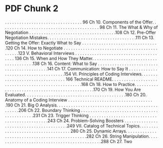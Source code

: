 # PDF Chunk 2

. . . . . . . . . . . . . . . . . . . . . . . . . . . . . . . . 96 Ch 10. Components of the Offer. . . . . . . . . . . . . . . . . . . . . . . . . . . . . . . . . . . . . . . . . 98 Ch 11. The What & Why of Negotiation . . . . . . . . . . . . . . . . . . . . . . . . . . . . . . . . . . . .108 Ch 12. Pre-Offer Negotiation Mistakes. . . . . . . . . . . . . . . . . . . . . . . . . . . . . . . . . . . . .111 Ch 13. Getting the Offer: Exactly What to Say . . . . . . . . . . . . . . . . . . . . . . . . . . . . . . . .120 Ch 14. How to Negotiate . . . . . . . . . . . . . . . . . . . . . . . . . . . . . . . . . . . . . . . . . . . . .123 V. Behavioral Interviews . . . . . . . . . . . . . . . . . . . . . . . . . . . . . . . . . . . . . . 136 Ch 15. When and How They Matter. . . . . . . . . . . . . . . . . . . . . . . . . . . . . . . . . . . . . . .138 Ch 16. Content: What to Say . . . . . . . . . . . . . . . . . . . . . . . . . . . . . . . . . . . . . . . . . . .141 Ch 17. Communication: How to Say It . . . . . . . . . . . . . . . . . . . . . . . . . . . . . . . . . . . . .154 VI. Principles of Coding Interviews. . . . . . . . . . . . . . . . . . . . . . . . . . . . . . . . 166 Technical README. . . . . . . . . . . . . . . . . . . . . . . . . . . . . . . . . . . . . . . . . . . . . . . . . . .168 Ch 18. How to Practice. . . . . . . . . . . . . . . . . . . . . . . . . . . . . . . . . . . . . . . . . . . . . . .170 Ch 19. How You Are Evaluated. . . . . . . . . . . . . . . . . . . . . . . . . . . . . . . . . . . . . . . . . .180 Ch 20. Anatomy of a Coding Interview . . . . . . . . . . . . . . . . . . . . . . . . . . . . . . . . . . . .190 Ch 21. Big O Analysis. . . . . . . . . . . . . . . . . . . . . . . . . . . . . . . . . . . . . . . . . . . . . . . .206 Ch 22. Boundary Thinking . . . . . . . . . . . . . . . . . . . . . . . . . . . . . . . . . . . . . . . . . . . .231 Ch 23. Trigger Thinking . . . . . . . . . . . . . . . . . . . . . . . . . . . . . . . . . . . . . . . . . . . . . .243 Ch 24. Problem-Solving Boosters . . . . . . . . . . . . . . . . . . . . . . . . . . . . . . . . . . . . . . . .249 VII. Catalog of Technical Topics. . . . . . . . . . . . . . . . . . . . . . . . . . . . . . . . . . . 280 Ch 25. Dynamic Arrays. . . . . . . . . . . . . . . . . . . . . . . . . . . . . . . . . . . . . . . . . . . . . . .282 Ch 26. String Manipulation. . . . . . . . . . . . . . . . . . . . . . . . . . . . . . . . . . . . . . . . . . . .288 Ch 27. Two